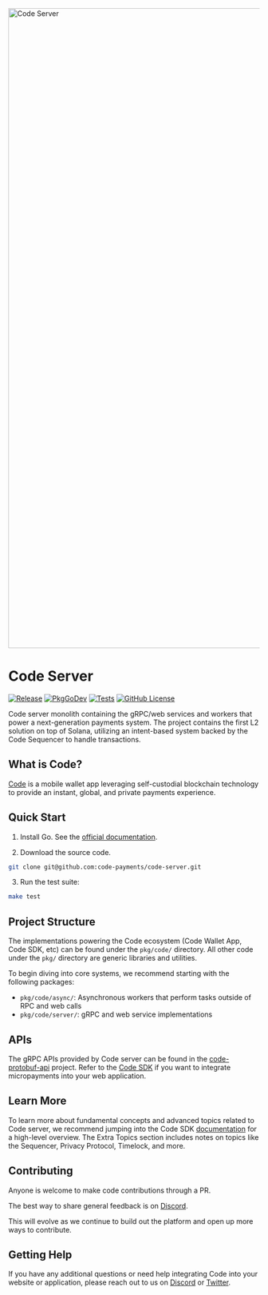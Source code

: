 <img width="1280" alt="Code Server" src="https://github.com/code-payments/code-server/assets/5760385/a7f19b1a-8052-422c-88c6-ad68cd86eb6d">

# Code Server

[![Release](https://img.shields.io/github/v/release/code-payments/code-server.svg)](https://github.com/code-payments/code-server/releases/latest)
[![PkgGoDev](https://pkg.go.dev/badge/github.com/code-payments/code-server)](https://pkg.go.dev/github.com/code-payments/code-server/pkg)
[![Tests](https://github.com/code-payments/code-server/actions/workflows/test.yml/badge.svg)](https://github.com/code-payments/code-server/actions/workflows/test.yml)
[![GitHub License](https://img.shields.io/badge/license-MIT-lightgrey.svg?style=flat)](https://github.com/code-payments/code-server/blob/main/LICENSE.md)

Code server monolith containing the gRPC/web services and workers that power a next-generation payments system. The project contains the first L2 solution on top of Solana, utilizing an intent-based system backed by the Code Sequencer to handle transactions.

## What is Code?

[Code](https://getcode.com) is a mobile wallet app leveraging self-custodial blockchain technology to provide an instant, global, and private payments experience.

## Quick Start

1. Install Go. See the [official documentation](https://go.dev/doc/install).

2. Download the source code.

```bash
git clone git@github.com:code-payments/code-server.git
```

3. Run the test suite:

```bash
make test
```

## Project Structure

The implementations powering the Code ecosystem (Code Wallet App, Code SDK, etc) can be found under the `pkg/code/` directory. All other code under the `pkg/` directory are generic libraries and utilities.

To begin diving into core systems, we recommend starting with the following packages:
- `pkg/code/async/`: Asynchronous workers that perform tasks outside of RPC and web calls
- `pkg/code/server/`: gRPC and web service implementations

## APIs

The gRPC APIs provided by Code server can be found in the [code-protobuf-api](https://github.com/code-payments/code-protobuf-api) project. Refer to the [Code SDK](https://github.com/code-payments/code-sdk) if you want to integrate micropayments into your web application.

## Learn More

To learn more about fundamental concepts and advanced topics related to Code server, we recommend jumping into the Code SDK [documentation](https://code-payments.github.io/code-sdk/docs/guide/introduction) for a high-level overview. The Extra Topics section includes notes on topics like the Sequencer, Privacy Protocol, Timelock, and more.

## Contributing

Anyone is welcome to make code contributions through a PR.

The best way to share general feedback is on [Discord](https://discord.gg/T8Tpj8DBFp).

This will evolve as we continue to build out the platform and open up more ways to contribute.

## Getting Help

If you have any additional questions or need help integrating Code into your website or application, please reach out to us on [Discord](https://discord.gg/T8Tpj8DBFp) or [Twitter](https://twitter.com/getcode).
